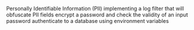 Personally Identifiable Information (PII)
implementing a log filter that will obfuscate PII fields
encrypt a password and check the validity of an input password
authenticate to a database using environment variables
